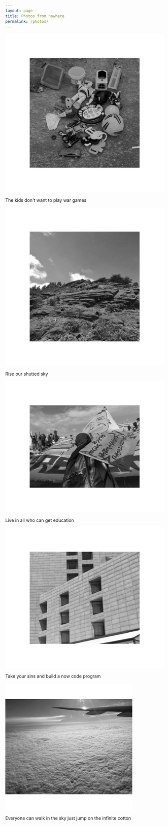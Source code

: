 ```yaml
---
layout: page
title: Photos from nowhere
permalink: /photos/
---
```



<img src="/images/Photo 6.JPG" alt="portrait" width="500"/>

The kids don't want to play war games

<img src="/images/Photo 5.JPG" alt="portrait" width="500"/>


Rise our shutted sky

<img src="/images/Photo 4.JPG" alt="portrait" width="500"/>


Live in all who can get education 


<img src="/images/Photo3.JPG" alt="portrait" width="500"/>


Take your sins and build a now code program


<img src="/images/Photo 1.JPG" alt="portrait" width="400"/>



Everyone can walk in the sky
just jump on the infinite cotton
